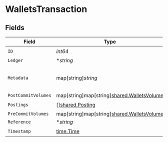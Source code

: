 # WalletsTransaction


## Fields

| Field                                                                                     | Type                                                                                      | Required                                                                                  | Description                                                                               | Example                                                                                   |
| ----------------------------------------------------------------------------------------- | ----------------------------------------------------------------------------------------- | ----------------------------------------------------------------------------------------- | ----------------------------------------------------------------------------------------- | ----------------------------------------------------------------------------------------- |
| `ID`                                                                                      | *int64*                                                                                   | :heavy_check_mark:                                                                        | N/A                                                                                       |                                                                                           |
| `Ledger`                                                                                  | **string*                                                                                 | :heavy_minus_sign:                                                                        | N/A                                                                                       |                                                                                           |
| `Metadata`                                                                                | map[string]*string*                                                                       | :heavy_check_mark:                                                                        | Metadata associated with the wallet.                                                      |                                                                                           |
| `PostCommitVolumes`                                                                       | map[string]map[string][shared.WalletsVolume](../../../pkg/models/shared/walletsvolume.md) | :heavy_minus_sign:                                                                        | N/A                                                                                       |                                                                                           |
| `Postings`                                                                                | [][shared.Posting](../../../pkg/models/shared/posting.md)                                 | :heavy_check_mark:                                                                        | N/A                                                                                       |                                                                                           |
| `PreCommitVolumes`                                                                        | map[string]map[string][shared.WalletsVolume](../../../pkg/models/shared/walletsvolume.md) | :heavy_minus_sign:                                                                        | N/A                                                                                       |                                                                                           |
| `Reference`                                                                               | **string*                                                                                 | :heavy_minus_sign:                                                                        | N/A                                                                                       | ref:001                                                                                   |
| `Timestamp`                                                                               | [time.Time](https://pkg.go.dev/time#Time)                                                 | :heavy_check_mark:                                                                        | N/A                                                                                       |                                                                                           |